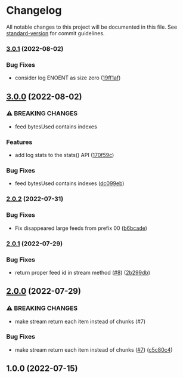 # Changelog

All notable changes to this project will be documented in this file. See [standard-version](https://github.com/conventional-changelog/standard-version) for commit guidelines.

### [3.0.1](https://github.com/achou11/ssb-storage-used/compare/v3.0.0...v3.0.1) (2022-08-02)


### Bug Fixes

* consider log ENOENT as size zero ([19ff1af](https://github.com/achou11/ssb-storage-used/commit/19ff1af88f15f3213469261c81a0eca2377e01db))

## [3.0.0](https://github.com/achou11/ssb-storage-used/compare/v2.0.2...v3.0.0) (2022-08-02)


### ⚠ BREAKING CHANGES

* feed bytesUsed contains indexes

### Features

* add log stats to the stats() API ([170f59c](https://github.com/achou11/ssb-storage-used/commit/170f59c93f77538e4aa7615db7583f5d3bb6dedb))


### Bug Fixes

* feed bytesUsed contains indexes ([dc099eb](https://github.com/achou11/ssb-storage-used/commit/dc099ebfde710087b44722e6956a785da38e5a13))

### [2.0.2](https://github.com/achou11/ssb-storage-used/compare/v2.0.1...v2.0.2) (2022-07-31)

### Bug Fixes

* Fix disappeared large feeds from prefix 00 ([b6bcade](https://github.com/achou11/ssb-storage-used/commit/b6bcade82559b510336b78f6c8836f28b0baed3c))

### [2.0.1](https://github.com/achou11/ssb-storage-used/compare/v2.0.0...v2.0.1) (2022-07-29)


### Bug Fixes

* return proper feed id in stream method ([#8](https://github.com/achou11/ssb-storage-used/issues/8)) ([2b299db](https://github.com/achou11/ssb-storage-used/commit/2b299db3828febb63b1e9906a428afba52daa689))

## [2.0.0](https://github.com/achou11/ssb-storage-used/compare/v1.0.0...v2.0.0) (2022-07-29)


### ⚠ BREAKING CHANGES

* make stream return each item instead of chunks (#7)

### Bug Fixes

* make stream return each item instead of chunks ([#7](https://github.com/achou11/ssb-storage-used/issues/7)) ([c5c80c4](https://github.com/achou11/ssb-storage-used/commit/c5c80c44d95c0a0b9448c38af3cffd53c7dabd3f))

## 1.0.0 (2022-07-15)
